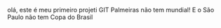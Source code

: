 olá, este é meu primeiro projeti GIT
Palmeiras não tem mundial!
E o São Paulo não tem Copa do Brasil